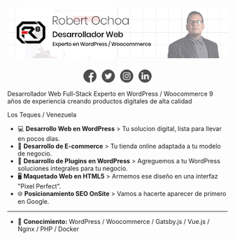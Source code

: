 # [![Robert Ochoa header](https://github.com/ochoarobert1/ochoarobert1/blob/master/github.jpg)](https://robertochoa.com.ve)
<p align="center">
    <a href="https://www.facebook.com/robertochoaweb"><img height="30" src="https://github.com/ochoarobert1/ochoarobert1/blob/master/facebook.png?raw=true"></a>&nbsp;&nbsp;
    <a href="https://twitter.com/choarobert1"><img height="30" src="https://github.com/ochoarobert1/ochoarobert1/blob/master/twitter.png?raw=true"></a>&nbsp;&nbsp;
    <a href="https://www.instagram.com/ochoarob1"><img height="30" src="https://github.com/ochoarobert1/ochoarobert1/blob/master/instagram.png?raw=true"></a>&nbsp;&nbsp;
    <a href="https://www.linkedin.com/in/ochoarobert1/"><img height="30" src="https://github.com/ochoarobert1/ochoarobert1/blob/master/linkedin.png?raw=true"></a>
</p>

Desarrollador Web Full-Stack 
Experto en WordPress / Woocommerce 
9 años de experiencia creando productos digitales de alta calidad

Los Teques / Venezuela

- 💻 **Desarrollo Web en WordPress** > Tu solucion digital, lista para llevar en pocos días.
- 🛒 **Desarrollo de E-commerce** > Tu tienda online adaptada a tu modelo de negocio.
- 🔌 **Desarrollo de Plugins en WordPress** > Agreguemos a tu WordPress soluciones integrales para tu negocio.
- 🖥️ **Maquetado Web en HTML5** > Armemos ese diseño en una interfaz "Pixel Perfect".
- 🌐 **Posicionamiento SEO OnSite** > Vamos a hacerte aparecer de primero en Google.

<hr>

- 🔭 **Conocimiento:** WordPress / Woocommerce / Gatsby.js / Vue.js / Nginx / PHP / Docker
